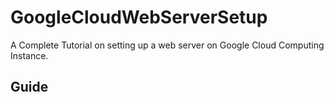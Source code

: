 # GoogleCloudWebServerSetup
A Complete Tutorial on setting up a web server on Google Cloud Computing Instance.

## Guide

